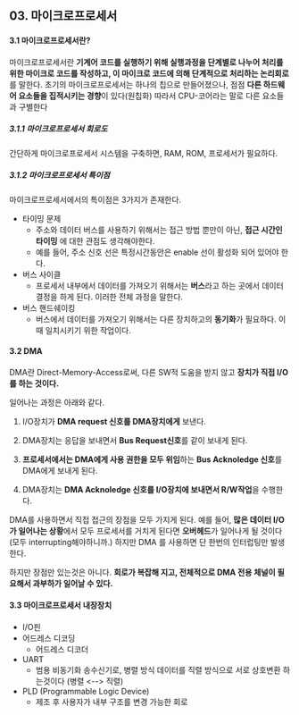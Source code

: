 ## 03. 마이크로프로세서

#### 3.1 마이크로프로세서란?

마이크로프로세서란 **기계어 코드를 실행하기 위해 실행과정을 단계별로 나누어 처리를 위한 마이크로 코드를 작성하고, 이 마이크로 코드에 의해 단계적으로 처리하는 논리회로**를 말한다. 초기의 마이크로프로세서는 하나의 칩으로 만들어졌으나, 점점 **다른 하드웨어 요소들을 집적시키는 경향**이 있다(원칩화) 따라서 CPU-코어라는 말로 다른 요소들과 구별한다

##### 3.1.1 마이크로프로세서 회로도

간단하게 마이크로프로세서 시스템을 구축하면, RAM, ROM, 프로세서가 필요하다.

##### 3.1.2 마이크로프로세서 특이점

마이크로프로세서에서의 특이점은 3가지가 존재한다.

- 타이밍 문제
    - 주소와 데이터 버스를 사용하기 위해서는 접근 방법 뿐만이 아닌, **접근 시간인 타이밍** 에 대한 관점도 생각해야한다.
    - 예를 들어, 주소 신호 선은 특정시간동안은 enable 선이 활성화 되어 있어야 한다.
- 버스 사이클
    - 프로세서 내부에서 데이터를 가져오기 위해서는 **버스**라고 하는 곳에서 데이터 결정을 하게 된다. 이러한 전체 과정을 말한다.
- 버스 핸드쉐이킹
    - 버스에서 데이터를 가져오기 위해서는 다른 장치하고의 **동기화**가 필요하다. 이때 일치시키기 위한 작업이다.

#### 3.2 DMA

DMA란 Direct-Memory-Access로써, 다른 SW적 도움을 받지 않고 **장치가 직접 I/O를 하는 것이다.**

일어나는 과정은 아래와 같다.

1. I/O장치가 **DMA request 신호를 DMA장치에게** 보낸다.

2. DMA장치는 응답을 보내면서 **Bus Request신호**를 같이 보내게 된다.

3. **프로세서에서는 DMA에게 사용 권한을 모두 위임**하는 **Bus Acknoledge 신호**를 DMA에게 보내게 된다.

4. DMA장치는 **DMA Acknoledge 신호를 I/O장치에 보내면서 R/W작업**을 수행한다.

DMA를 사용하면서 직접 접근의 장점을 모두 가지게 된다. 예를 들어, **많은 데이터 I/O가 일어나는 상황**에서 모두 프로세서를 거치게 된다면 **오버헤드**가 일어나게 될 것이다(모두 interrupting해야하니까.) 하지만 DMA 를 사용하면 단 한번의 인터럽팅만 발생한다.

하지만 장점만 있는것은 아니다. **회로가 복잡해 지고, 전체적으로 DMA 전용 체널이 필요해서 과부하가 일어날 수 있다.**

#### 3.3 마이크로프로세서 내장장치

- I/O핀
- 어드레스 디코딩
    - 어드레스 디코더
- UART
    - 범용 비동기화 송수신기로, 병렬 방식 데이터를 직렬 방식으로 서로 상호변환 하는것이다 (병렬 <--> 직렬)
- PLD (Programmable Logic Device)
    - 제조 후 사용자가 내부 구조를 변경 가능한 회로